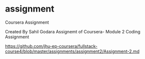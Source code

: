 # assignment
Coursera Assignment

Created By Sahil Godara
Assignemt of Coursera- Module 2 Coding Assignment

https://github.com/jhu-ep-coursera/fullstack-course4/blob/master/assignments/assignment2/Assignment-2.md
